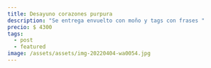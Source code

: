 ```yaml
---
title: Desayuno corazones purpura
description: "Se entrega envuelto con moño y tags con frases "
precio: $ 4300
tags:
  - post
  - featured
image: /assets/assets/img-20220404-wa0054.jpg
---
```

